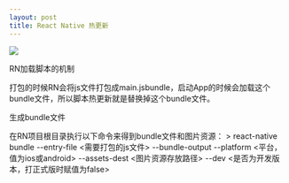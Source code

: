 ```yaml
---
layout: post
title: React Native 热更新
---
```


![]({{site.baseurl}}/public/images/hot/hot00-.png)
<p class="subTitle">RN加载脚本的机制</p>
打包的时候RN会将js文件打包成main.jsbundle，启动App的时候会加载这个bundle文件，所以脚本热更新就是替换掉这个bundle文件。

<p class="subTitle">生成bundle文件</p>
在RN项目根目录执行以下命令来得到bundle文件和图片资源：
> react-native bundle --entry-file <需要打包的js文件> --bundle-output <jsbundle文件存放路径> --platform <平台，值为ios或android> --assets-dest <图片资源存放路径> --dev <是否为开发版本，打正式版时赋值为false> 

